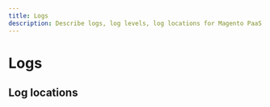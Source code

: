 ```yaml
---
title: Logs
description: Describe logs, log levels, log locations for Magento PaaS.
---
```


# Logs

## Log locations
